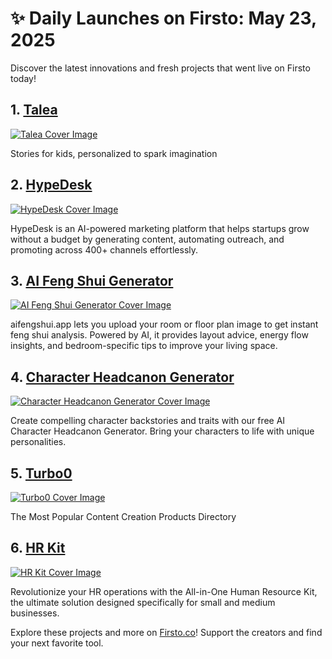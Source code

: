 # ✨ Daily Launches on Firsto: May 23, 2025

Discover the latest innovations and fresh projects that went live on Firsto today!

## 1. [Talea](https://firsto.co/projects/talea)

[![Talea Cover Image](https://607255gt6f.ufs.sh/f/ViZtN9dvJxPtuF61QZt2VewaiyL8jUOnzd5oBZHkhgFYvGqA)](https://firsto.co/projects/talea)

 Stories for kids, personalized to spark imagination



## 2. [HypeDesk](https://firsto.co/projects/hypedesk)

[![HypeDesk Cover Image](https://607255gt6f.ufs.sh/f/ViZtN9dvJxPtvNk76LciYO9t6oKsqmZw2gkD5EJvPQLMe4GU)](https://firsto.co/projects/hypedesk)

 HypeDesk is an AI-powered marketing platform that helps startups grow without a budget by generating content, automating outreach, and promoting across 400+ channels effortlessly.



## 3. [AI Feng Shui Generator](https://firsto.co/projects/ai-feng-shui-generator)

[![AI Feng Shui Generator Cover Image](https://607255gt6f.ufs.sh/f/ViZtN9dvJxPt7WF6cLBtUlOYpDaikF8wo2qhx5fALrXjyCg0)](https://firsto.co/projects/ai-feng-shui-generator)

 aifengshui.app lets you upload your room or floor plan image to get instant feng shui analysis. Powered by AI, it provides layout advice, energy flow insights, and bedroom-specific tips to improve your living space.



## 4. [Character Headcanon Generator](https://firsto.co/projects/character-headcanon-generator)

[![Character Headcanon Generator Cover Image](https://607255gt6f.ufs.sh/f/ViZtN9dvJxPtkthLbyDNeCU1w3hVqAcWOZ025dPgzfDTSMnR)](https://firsto.co/projects/character-headcanon-generator)

 Create compelling character backstories and traits with our free AI Character Headcanon Generator. Bring your characters to life with unique personalities.



## 5. [Turbo0](https://firsto.co/projects/turbo0)

[![Turbo0 Cover Image](https://607255gt6f.ufs.sh/f/ViZtN9dvJxPtTN7nLVWbLBFtkMcf2zKu3odW4lxIYQJZ0mn1)](https://firsto.co/projects/turbo0)

 The Most Popular Content Creation Products Directory



## 6. [HR Kit](https://firsto.co/projects/hr-kit)

[![HR Kit Cover Image](https://607255gt6f.ufs.sh/f/ViZtN9dvJxPtKCPDNbFBaPyCVfqFXb2c0GpZJ6SW3DiH9rh4)](https://firsto.co/projects/hr-kit)

 Revolutionize your HR operations with the All-in-One Human Resource Kit, the ultimate solution designed specifically for small and medium businesses. 




Explore these projects and more on [Firsto.co](https://firsto.co)! Support the creators and find your next favorite tool.
